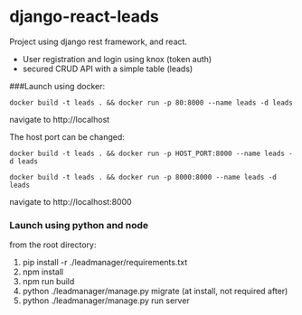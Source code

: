 # django-react-leads
Project using django rest framework, and react.
- User registration and login using knox (token auth)
- secured CRUD API with a simple table (leads)

###Launch using docker:
```shell script
docker build -t leads . && docker run -p 80:8000 --name leads -d leads
``` 
navigate to http://localhost

The host port can be changed:

```shell script
docker build -t leads . && docker run -p HOST_PORT:8000 --name leads -d leads
```
``` 
docker build -t leads . && docker run -p 8000:8000 --name leads -d leads 
```
navigate to http://localhost:8000

### Launch using python and node
from the root directory:
1. pip install -r ./leadmanager/requirements.txt
2. npm install
3. npm run build
4. python ./leadmanager/manage.py migrate (at install, not required after)
5. python ./leadmanager/manage.py run server


